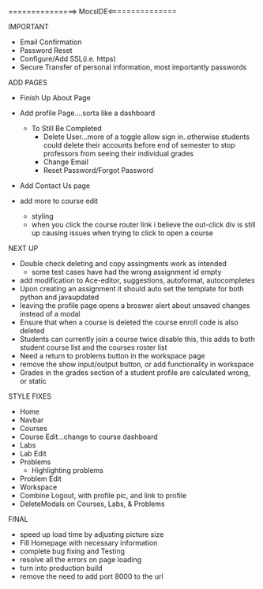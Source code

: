 ===============> MocsIDE<===============

IMPORTANT
* Email Confirmation
* Password Reset
* Configure/Add SSL(i.e. https)
* Secure Transfer of personal information, most importantly passwords


ADD PAGES
* Finish Up About Page

* Add profile Page....sorta like a dashboard
    * To Still Be Completed
        * Delete User...more of a toggle allow sign in..otherwise students could delete their accounts before end of semester to stop professors from seeing their individual grades
        * Change Email
        * Reset Password/Forgot Password

* Add Contact Us page

* add more to course edit
    * styling
    * when you click the course router link i believe the out-click div is still up causing issues when trying to click to open a course






NEXT UP
* Double check deleting and copy assingments work as intended
    * some test cases have had the wrong assignment id empty
* add modification to Ace-editor, suggestions, autoformat, autocompletes
* Upon creating an assignment it should auto set the template for both python and javaupdated
* leaving the profile page opens a broswer alert about unsaved changes instead of a modal
* Ensure that when a course is deleted the course enroll code is also deleted
* Students can currently join a course twice disable this, this adds to both student course list and the courses roster list
* Need a return to problems button in the workspace page
* remove the show input/output button, or add functionality in workspace
* Grades in the grades section of a student profile are calculated wrong, or static


STYLE FIXES
* Home
* Navbar
* Courses
* Course Edit...change to course dashboard
* Labs
* Lab Edit
* Problems
    * Highlighting problems
* Problem Edit
* Workspace
* Combine Logout, with profile pic, and link to profile 
* DeleteModals on Courses, Labs, & Problems



FINAL
* speed up load time by adjusting picture size
* Fill Homepage with necessary information
* complete bug fixing and Testing
* resolve all the errors on page loading
* turn into production build
* remove the need to add port 8000 to the url